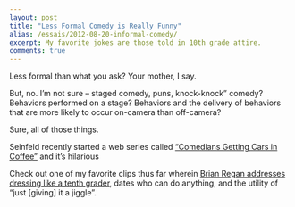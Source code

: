 ```yaml
---
layout: post
title: "Less Formal Comedy is Really Funny"
alias: /essais/2012-08-20-informal-comedy/
excerpt: My favorite jokes are those told in 10th grade attire.
comments: true
---
```


Less formal than what you ask? Your mother, I say.

But, no. I’m not sure – staged comedy, puns, knock-knock” comedy? Behaviors performed on a stage? Behaviors and the delivery of behaviors that are more likely to occur on-camera than off-camera?

Sure, all of those things.

Seinfeld recently started a web series called [“Comedians Getting Cars in Coffee”](http://comediansincarsgettingcoffee.com/) and it’s hilarious

Check out one of my favorite clips thus far wherein [Brian Regan addresses dressing like a tenth grader](http://comediansincarsgettingcoffee.com/brian-regan-a-monkey-and-a-lava-lamp/), dates who can do anything, and the utility of “just [giving] it a jiggle”.


<a href="https://plus.google.com/+VincentBarr0?rel=author"></a>